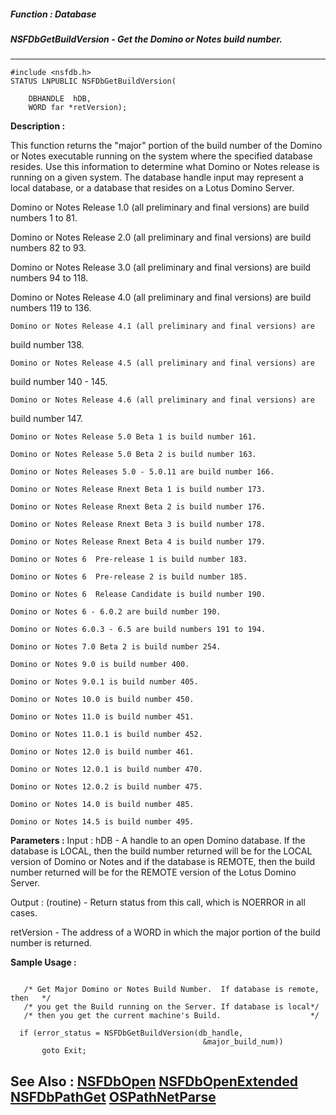 ##### Function : Database
##### NSFDbGetBuildVersion - Get the Domino or Notes build number.
---
```
#include <nsfdb.h>
STATUS LNPUBLIC NSFDbGetBuildVersion(

	DBHANDLE  hDB,
	WORD far *retVersion);
```
**Description :**

This function returns the "major" portion of the build number of the Domino or 
Notes executable running on the system where the specified database resides. 
Use this information to determine what Domino or Notes release is running on a 
given system. The database handle input may represent a local database, or a 
database that resides on a Lotus Domino Server.

Domino or Notes Release 1.0 (all preliminary and final versions) are build 
numbers 1 to 81.

Domino or Notes Release 2.0 (all preliminary and final versions) are build 
numbers 82 to 93.

Domino or Notes Release 3.0 (all preliminary and final versions) are build 
numbers 94 to 118.

Domino or Notes Release 4.0 (all preliminary and final versions) are build 
numbers 119 to 136.

	Domino or Notes Release 4.1 (all preliminary and final versions) are 
build number 138.

	Domino or Notes Release 4.5 (all preliminary and final versions) are 
build number 140 - 145.

	Domino or Notes Release 4.6 (all preliminary and final versions) are 
build number 147.

	Domino or Notes Release 5.0 Beta 1 is build number 161. 

	Domino or Notes Release 5.0 Beta 2 is build number 163. 

	Domino or Notes Releases 5.0 - 5.0.11 are build number 166.

	Domino or Notes Release Rnext Beta 1 is build number 173.

	Domino or Notes Release Rnext Beta 2 is build number 176.

	Domino or Notes Release Rnext Beta 3 is build number 178.

	Domino or Notes Release Rnext Beta 4 is build number 179.

	Domino or Notes 6  Pre-release 1 is build number 183.

	Domino or Notes 6  Pre-release 2 is build number 185.

	Domino or Notes 6  Release Candidate is build number 190.

	Domino or Notes 6 - 6.0.2 are build number 190.

	Domino or Notes 6.0.3 - 6.5 are build numbers 191 to 194.

	Domino or Notes 7.0 Beta 2 is build number 254.

	Domino or Notes 9.0 is build number 400.

	Domino or Notes 9.0.1 is build number 405.

	Domino or Notes 10.0 is build number 450.

	Domino or Notes 11.0 is build number 451.

	Domino or Notes 11.0.1 is build number 452.

	Domino or Notes 12.0 is build number 461.

	Domino or Notes 12.0.1 is build number 470.

	Domino or Notes 12.0.2 is build number 475.

	Domino or Notes 14.0 is build number 485.

	Domino or Notes 14.5 is build number 495.

**Parameters :**
Input :
hDB  -  A handle to an open Domino database.  If the database is LOCAL, then the build number returned will be for the LOCAL  version of Domino or Notes and if the database is REMOTE, then the build number returned will be for the REMOTE version of the Lotus Domino Server.

Output :
(routine)  -  Return status from this call, which is NOERROR in all cases.


retVersion  -  The address of a WORD in which the major portion of the build number is returned.


**Sample Usage :**
```

   /* Get Major Domino or Notes Build Number.  If database is remote, then   */
   /* you get the Build running on the Server. If database is local*/
   /* then you get the current machine's Build.                    */
 
  if (error_status = NSFDbGetBuildVersion(db_handle,
                                           &major_build_num))
       goto Exit;

```
**See Also :**
[NSFDbOpen](/domino-c-api-docs/reference/Func/NSFDbOpen)
[NSFDbOpenExtended](/domino-c-api-docs/reference/Func/NSFDbOpenExtended)
[NSFDbPathGet](/domino-c-api-docs/reference/Func/NSFDbPathGet)
[OSPathNetParse](/domino-c-api-docs/reference/Func/OSPathNetParse)
---
